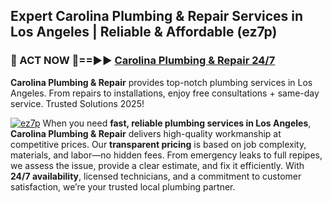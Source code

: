 ## Expert Carolina Plumbing & Repair Services in Los Angeles | Reliable & Affordable (ez7p)  

<h3>🚿 ACT NOW 🌟==►► <a href="https://tinyurl.com/2ne6vx2x" rel="nofollow">Carolina Plumbing & Repair 24/7</a></h3>

**Carolina Plumbing & Repair** provides top-notch plumbing services in Los Angeles. From repairs to installations, enjoy free consultations + same-day service. Trusted Solutions 2025!

[![ez7p](https://i.imgur.com/4PFF4AK.jpeg)](https://tinyurl.com/2ne6vx2x)
When you need **fast, reliable plumbing services in Los Angeles**, **Carolina Plumbing & Repair** delivers high-quality workmanship at competitive prices. Our **transparent pricing** is based on job complexity, materials, and labor—no hidden fees. From emergency leaks to full repipes, we assess the issue, provide a clear estimate, and fix it efficiently. With **24/7 availability**, licensed technicians, and a commitment to customer satisfaction, we’re your trusted local plumbing partner.